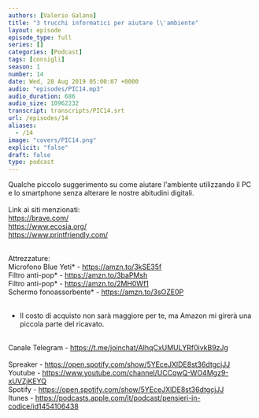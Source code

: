 ```yaml
---
authors: [Valerio Galano]
title: "3 trucchi informatici per aiutare l\'ambiente"
layout: episode
episode_type: full
series: []
categories: [Podcast]
tags: [consigli]
season: 1
number: 14
date: Wed, 28 Aug 2019 05:00:07 +0000
audio: "episodes/PIC14.mp3"
audio_duration: 686
audio_size: 10962232
transcript: transcripts/PIC14.srt
url: /episodes/14
aliases: 
  - /14
image: "covers/PIC14.png"
explicit: "false"
draft: false
type: podcast
---
```

Qualche piccolo suggerimento su come aiutare l'ambiente utilizzando il PC e lo smartphone senza alterare le nostre abitudini digitali.<br />
<br />
Link ai siti menzionati:<br />
<a href="https://brave.com/" rel="noopener">https://brave.com/</a> <br />
<a href="https://www.ecosia.org/" rel="noopener">https://www.ecosia.org/</a> <br />
<a href="https://www.printfriendly.com/" rel="noopener">https://www.printfriendly.com/</a> <br />
<br />




Attrezzature:<br />
Microfono Blue Yeti* - <a href="https://amzn.to/3kSE35f" rel="noopener">https://amzn.to/3kSE35f</a>  <br />
Filtro anti-pop* - <a href="https://amzn.to/3baPMsh" rel="noopener">https://amzn.to/3baPMsh</a>  <br />
Filtro anti-pop* - <a href="https://amzn.to/2MH0Wf1" rel="noopener">https://amzn.to/2MH0Wf1</a>  <br />
Schermo fonoassorbente* - <a href="https://amzn.to/3sOZE0P" rel="noopener">https://amzn.to/3sOZE0P</a>  <br />
<br />
* Il costo di acquisto non sarà maggiore per te, ma Amazon mi girerà una piccola parte del ricavato. <br />
<br />
Canale Telegram - <a href="https://t.me/joinchat/AIhqCxUMULYRf0ivkB9zJg" rel="noopener">https://t.me/joinchat/AIhqCxUMULYRf0ivkB9zJg</a> <br />
<br />
Spreaker - <a href="https://open.spotify.com/show/5YEceJXlDE8st36dtgcjJJ" rel="noopener">https://open.spotify.com/show/5YEceJXlDE8st36dtgcjJJ</a> <br />
Youtube - <a href="https://www.youtube.com/channel/UCCqwQ-WO4Mgz9-xUVZjKEYQ" rel="noopener">https://www.youtube.com/channel/UCCqwQ-WO4Mgz9-xUVZjKEYQ</a> <br />
Spotify - <a href="https://open.spotify.com/show/5YEceJXlDE8st36dtgcjJJ" rel="noopener">https://open.spotify.com/show/5YEceJXlDE8st36dtgcjJJ</a> <br />
Itunes - <a href="https://podcasts.apple.com/it/podcast/pensieri-in-codice/id1454106438" rel="noopener">https://podcasts.apple.com/it/podcast/pensieri-in-codice/id1454106438</a> <br />
<br />







